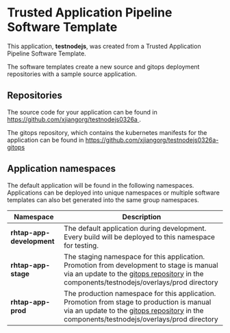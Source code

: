 # Trusted Application Pipeline Software Template

This application, **testnodejs**, was created from a Trusted Application Pipeline Software Template.

The software templates create a new source and gitops deployment repositories with a sample source application. 

## Repositories

The source code for your application can be found in [https://github.com/xjiangorg/testnodejs0326a ](https://github.com/xjiangorg/testnodejs0326a ).
 
The gitops repository, which contains the kubernetes manifests for the application can be found in 
[https://github.com/xjiangorg/testnodejs0326a-gitops ](https://github.com/xjiangorg/testnodejs0326a-gitops ) 

## Application namespaces 

The default application will be found in the following namespaces. Applications can be deployed into unique namespaces or multiple software templates can also bet generated into the same group namespaces.  

|  Namespace   |  Description   |  
| -------- | -------- |   
| **rhtap-app-development** | The default application during development. Every build will be deployed to this namespace for testing. | 
| **rhtap-app-stage** | The staging namespace for this application. Promotion from development to stage is manual via an update to the [gitops repository](https://github.com/xjiangorg/testnodejs0326a-gitops ) in the components/testnodejs/overlays/prod directory |  
| **rhtap-app-prod** | The production namespace for this application. Promotion from stage to production is manual via an update to the [gitops repository](https://github.com/xjiangorg/testnodejs0326a-gitops ) in the components/testnodejs/overlays/prod directory | 